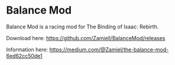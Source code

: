 # Balance Mod

Balance Mod is a racing mod for The Binding of Isaac: Rebirth.

Download here: https://github.com/Zamiell/BalanceMod/releases

Information here: https://medium.com/@Zamiel/the-balance-mod-6ed62cc50de1
